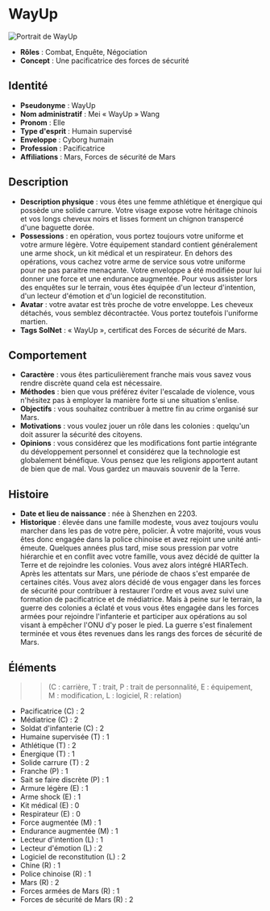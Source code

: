 # WayUp

![ Portrait de WayUp](portrait_wayup.png)

* **Rôles** : Combat, Enquête, Négociation
* **Concept** : Une pacificatrice des forces de sécurité

## Identité 

* **Pseudonyme** : WayUp
* **Nom administratif** : Mei « WayUp » Wang
* **Pronom** : Elle
* **Type d'esprit** : Humain supervisé
* **Enveloppe** : Cyborg humain
* **Profession** : Pacificatrice
* **Affiliations** : Mars, Forces de sécurité de Mars

## Description 

* **Description physique** : vous êtes une femme athlétique et énergique qui possède une solide carrure. Votre visage expose votre héritage chinois et vos longs cheveux noirs et lisses forment un chignon transpercé d'une baguette dorée.
* **Possessions** : en opération, vous portez toujours votre uniforme et votre armure légère. Votre équipement standard contient généralement une arme shock, un kit médical et un respirateur. En dehors des opérations, vous cachez votre arme de service sous votre uniforme pour ne pas paraitre menaçante. Votre enveloppe a été modifiée pour lui donner une force et une endurance augmentée. Pour vous assister lors des enquêtes sur le terrain, vous êtes équipée d'un lecteur d'intention, d'un lecteur d'émotion et d'un logiciel de reconstitution. 
* **Avatar** : votre avatar est très proche de votre enveloppe. Les cheveux détachés, vous semblez décontractée. Vous portez toutefois l'uniforme martien.
* **Tags SolNet** : « WayUp », certificat des Forces de sécurité de Mars.

## Comportement 

* **Caractère** : vous êtes particulièrement franche mais vous savez vous rendre discrète quand cela est nécessaire.
* **Méthodes** : bien que vous préférez éviter l'escalade de violence, vous n'hésitez pas à employer la manière forte si une situation s'enlise.
* **Objectifs** : vous souhaitez contribuer à mettre fin au crime organisé sur Mars.
* **Motivations** : vous voulez jouer un rôle dans les colonies : quelqu'un doit assurer la sécurité des citoyens.
* **Opinions** : vous considérez que les modifications font partie intégrante du développement personnel et considérez que la technologie est globalement bénéfique. Vous pensez que les religions apportent autant de bien que de mal. Vous gardez un mauvais souvenir de la Terre.

## Histoire 

* **Date et lieu de naissance** : née à Shenzhen en 2203.
* **Historique** : élevée dans une famille modeste, vous avez toujours voulu marcher dans les pas de votre père, policier. À votre majorité, vous vous êtes donc engagée dans la police chinoise et avez rejoint une unité anti-émeute. Quelques années plus tard, mise sous pression par votre hiérarchie et en conflit avec votre famille, vous avez décidé de quitter la Terre et de rejoindre les colonies. Vous avez alors intégré HIARTech. Après les attentats sur Mars, une période de chaos s'est emparée de certaines cités. Vous avez alors décidé de vous engager dans les forces de sécurité pour contribuer à restaurer l'ordre et vous avez suivi une formation de pacificatrice et de médiatrice. Mais à peine sur le terrain, la guerre des colonies a éclaté et vous vous êtes engagée dans les forces armées pour rejoindre l'infanterie et participer aux opérations au sol visant à empêcher l'ONU d'y poser le pied. La guerre s'est finalement terminée et vous êtes revenues dans les rangs des forces de sécurité de Mars.

## Éléments 

>> (C : carrière, T : trait, P : trait de personnalité, E : équipement, M : modification, L : logiciel, R : relation)

* Pacificatrice (C) : 2
* Médiatrice (C) : 2
* Soldat d'infanterie (C) : 2
* Humaine supervisée (T) : 1
* Athlétique (T) : 2
* Énergique (T) : 1
* Solide carrure (T) : 2
* Franche (P) : 1
* Sait se faire discrète (P) : 1
* Armure légère (E) : 1
* Arme shock (E) : 1
* Kit médical (E) : 0
* Respirateur (E) : 0
* Force augmentée (M) : 1
* Endurance augmentée (M) : 1
* Lecteur d'intention (L) : 1
* Lecteur d'émotion (L) : 2
* Logiciel de reconstitution (L) : 2
* Chine (R) : 1
* Police chinoise (R) : 1
* Mars (R) : 2
* Forces armées de Mars (R) : 1
* Forces de sécurité de Mars (R) : 2
